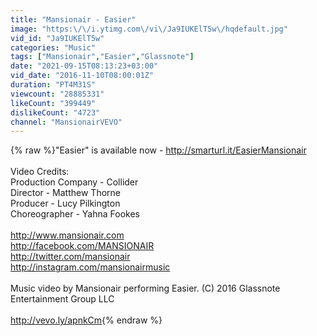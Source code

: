 ```yaml
---
title: "Mansionair - Easier"
image: "https:\/\/i.ytimg.com\/vi\/Ja9IUKElT5w\/hqdefault.jpg"
vid_id: "Ja9IUKElT5w"
categories: "Music"
tags: ["Mansionair","Easier","Glassnote"]
date: "2021-09-15T08:13:23+03:00"
vid_date: "2016-11-10T08:00:01Z"
duration: "PT4M31S"
viewcount: "28885331"
likeCount: "399449"
dislikeCount: "4723"
channel: "MansionairVEVO"
---
```

{% raw %}&quot;Easier&quot; is available now - <a rel="nofollow" target="blank" href="http://smarturl.it/EasierMansionair">http://smarturl.it/EasierMansionair</a><br /><br />Video Credits:<br />Production Company - Collider<br />Director - Matthew Thorne<br />Producer - Lucy Pilkington<br />Choreographer - Yahna Fookes<br /><br /><a rel="nofollow" target="blank" href="http://www.mansionair.com">http://www.mansionair.com</a><br /><a rel="nofollow" target="blank" href="http://facebook.com/MANSIONAIR">http://facebook.com/MANSIONAIR</a><br /><a rel="nofollow" target="blank" href="http://twitter.com/mansionair">http://twitter.com/mansionair</a><br /><a rel="nofollow" target="blank" href="http://instagram.com/mansionairmusic">http://instagram.com/mansionairmusic</a><br /><br />Music video by Mansionair performing Easier. (C) 2016 Glassnote Entertainment Group LLC<br /><br /><a rel="nofollow" target="blank" href="http://vevo.ly/apnkCm">http://vevo.ly/apnkCm</a>{% endraw %}
